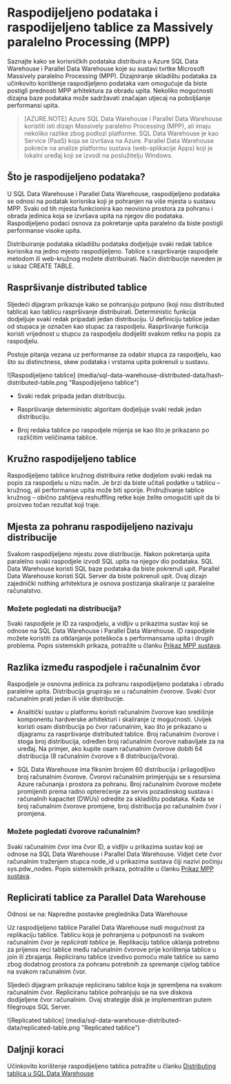 <properties
   pageTitle="Raspodijeljenih podataka i distribuirati mogućnosti tablice za sustave Massively paralelno Processing (MPP) SQL Data Warehouse i Parallel Data Warehouse | Microsoft Azure"
   description="Saznajte kako se podaci raspoređeni Massively paralelno Processing (MPP) i mogućnosti za isporuku tablica u Azure SQL Data Warehouse i Parallel Data Warehouse."
   services="sql-data-warehouse"
   documentationCenter="NA"
   authors="barbkess"
   manager="barbkess"
   editor=""/>

<tags
   ms.service="sql-data-warehouse"
   ms.devlang="NA"
   ms.topic="article"
   ms.tgt_pltfrm="NA"
   ms.workload="data-services"
   ms.date="10/10/2016"
   ms.author="barbkess"/>


# <a name="distributed-data-and-distributed-tables-for-massively-parallel-processing-mpp"></a>Raspodijeljeno podataka i raspodijeljeno tablice za Massively paralelno Processing (MPP)

Saznajte kako se korisničkih podataka distribuira u Azure SQL Data Warehouse i Parallel Data Warehouse koje su sustavi tvrtke Microsoft Massively paralelno Processing (MPP). Dizajniranje skladištu podataka za učinkovito korištenje raspodijeljeno podataka vam omogućuje da biste postigli prednosti MPP arhitektura za obradu upita. Nekoliko mogućnosti dizajna baze podataka može sadržavati značajan utjecaj na poboljšanje performansi upita.  

>[AZURE.NOTE] Azure SQL Data Warehouse i Parallel Data Warehouse koristiti isti dizajn Massively paralelno Processing (MPP), ali imaju nekoliko razlike zbog podlozi platforme. SQL Data Warehouse je kao Service (PaaS) koja se izvršava na Azure. Parallel Data Warehouse pokreće na analize platformu sustava (web-aplikacije Apps) koji je lokalni uređaj koji se izvodi na poslužitelju Windows.

## <a name="what-is-distributed-data"></a>Što je raspodijeljeno podataka?

U SQL Data Warehouse i Parallel Data Warehouse, raspodijeljeno podataka se odnosi na podatak korisnika koji je pohranjen na više mjesta u sustavu MPP. Svaki od tih mjesta funkcionira kao neovisno prostora za pohranu i obrada jedinica koja se izvršava upita na njegov dio podataka. Raspodijeljeno podaci osnova za pokretanje upita paralelno da biste postigli performanse visoke upita.

Distribuiranje podataka skladištu podataka dodjeljuje svaki redak tablice korisnika na jedno mjesto raspodijeljeno.  Tablice s raspršivanje raspodjele metodom ili web-kružnog možete distribuirati. Način distribucije naveden je u iskaz CREATE TABLE. 

## <a name="hash-distributed-tables"></a>Raspršivanje distributed tablice
  
Sljedeći dijagram prikazuje kako se pohranjuju potpuno (koji nisu distributed tablica) kao tablicu raspršivanje distribuirati. Deterministic funkcija dodjeljuje svaki redak pripadati jedan distribuciju. U definiciju tablice jedan od stupaca je označen kao stupac za raspodjelu. Raspršivanje funkcija koristi vrijednost u stupcu za raspodjelu dodijeliti svakom retku na popis za raspodjelu.

Postoje pitanja vezana uz performanse za odabir stupca za raspodjelu, kao što su distinctness, skew podataka i vrstama upita pokrenuli u sustavu.
  
![Raspodijeljeno tablice] (media/sql-data-warehouse-distributed-data/hash-distributed-table.png "Raspodijeljeno tablice")  
  
-   Svaki redak pripada jedan distribuciju.  
  
-   Raspršivanje deterministic algoritam dodjeljuje svaki redak jedan distribuciju.  
  
-   Broj redaka tablice po raspodjele mijenja se kao što je prikazano po različitim veličinama tablice.

## <a name="round-robin-distributed-tables"></a>Kružno raspodijeljeno tablice

Raspodijeljeno tablice kružnog distribuira retke dodjelom svaki redak na popis za raspodjelu u nizu način. Je brzi da biste učitali podatke u tablicu – kružnog, ali performanse upita može biti sporije.  Pridruživanje tablice kružnog – obično zahtijeva reshuffling retke koje želite omogućiti upit da bi proizveo točan rezultat koji traje.

## <a name="distributed-storage-locations-are-called-distributions"></a>Mjesta za pohranu raspodijeljeno nazivaju distribucije

Svakom raspodijeljeno mjestu zove distribucije. Nakon pokretanja upita paralelno svaki raspodjele izvodi SQL upita na njegov dio podataka. SQL Data Warehouse koristi SQL baze podataka da biste pokrenuli upit. Parallel Data Warehouse koristi SQL Server da biste pokrenuli upit. Ovaj dizajn zajednički nothing arhitektura je osnova postizanja skaliranje iz paralelne računalstvo.

### <a name="can-i-view-the-distributions"></a>Možete pogledati na distribucija?

Svaki raspodjele je ID za raspodjelu, a vidljiv u prikazima sustav koji se odnose na SQL Data Warehouse i Parallel Data Warehouse. ID raspodjele možete koristiti za otklanjanje poteškoća s performansama upita i drugih problema. Popis sistemskih prikaza, potražite u članku [Prikaz MPP sustava](sql-data-warehouse-reference-tsql-statements.md).

## <a name="difference-between-a-distribution-and-a-compute-node"></a>Razlika između raspodjele i računalnim čvor

Raspodjele je osnovna jedinica za pohranu raspodijeljeno podataka i obradu paralelne upita. Distribucija grupiraju se u računalnim čvorove. Svaki čvor računalnim prati jedan ili više distribucije.  

-   Analitički sustav u platformu koristi računalnim čvorove kao središnje komponentu hardverske arhitekturi i skaliranje iz mogućnosti. Uvijek koristi osam distribucija po čvor računalnim, kao što je prikazano u dijagramu za raspršivanje distributed tablice. Broj računalnim čvorove i stoga broj distribucija, određen broj računalnim čvorove nabavljate za na uređaj. Na primjer, ako kupite osam računalnim čvorove dobiti 64 distribucija (8 računalnim čvorove x 8 distribucija/čvora). 

-   SQL Data Warehouse ima fiksnim brojem 60 distribucija i prilagodljivo broj računalnim čvorove. Čvorovi računalnim primjenjuju se s resursima Azure računanja i prostora za pohranu. Broj računalnim čvorove možete promijeniti prema radno opterećenje za servis pozadinskog sustava i računalnih kapacitet (DWUs) odredite za skladištu podataka. Kada se broj računalnim čvorove promjene, broj distribucija po računalnim čvor i promjena. 

### <a name="can-i-view-the-compute-nodes"></a>Možete pogledati čvorove računalnim?

Svaki računalnim čvor ima čvor ID, a vidljiv u prikazima sustav koji se odnose na SQL Data Warehouse i Parallel Data Warehouse.  Vidjet ćete čvor računalnim traženjem stupca node_id u prikazima sustava čiji nazivi počinju sys.pdw_nodes. Popis sistemskih prikaza, potražite u članku [Prikaz MPP sustava](sql-data-warehouse-reference-tsql-statements.md).

## <a name="Replicated"></a>Replicirati tablice za Parallel Data Warehouse 
  
Odnosi se na: Napredne postavke preglednika Data Warehouse

Uz raspodijeljeno tablice Parallel Data Warehouse nudi mogućnost za replikaciju tablice. Tablicu koja je pohranjena u potpunosti na svakom računalnim čvor je *replicirati tablice* je. Replikaciju tablice uklanja potrebno za prijenos reci tablice među računalnim čvorove prije korištenja tablice u join ili zbrajanja. Repliciranu tablice izvedivo pomoću male tablice su samo zbog dodatnog prostora za pohranu potrebnih za spremanje cijelog tablice na svakom računalnim čvor.  
  
Sljedeći dijagram prikazuje repliciranu tablice koja je spremljena na svakom računalnim čvor. Repliciranu tablice pohranjuju se na sve diskova dodijeljene čvor računalnim. Ovaj strategije disk je implementiran putem filegroups SQL Server.  
  
![Replicated tablice] (media/sql-data-warehouse-distributed-data/replicated-table.png "Replicated tablice") 
  
## <a name="next-steps"></a>Daljnji koraci
  
Učinkovito korištenje raspodijeljeno tablica potražite u članku [Distributing tablica u SQL Data Warehouse](sql-data-warehouse-tables-distribute.md)  
  



  
